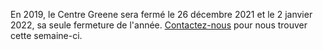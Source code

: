 En 2019, le Centre Greene sera fermé le 26 décembre 2021 et le 2 janvier 2022, sa seule fermeture de l'année. [Contactez-nous](/contact-fr) pour nous trouver cette semaine-ci.
